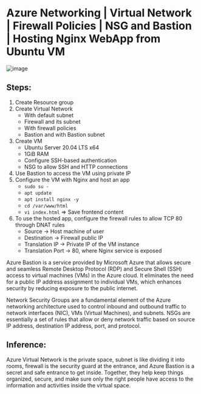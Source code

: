 # Azure Networking | Virtual Network | Firewall Policies | NSG and Bastion | Hosting Nginx WebApp from Ubuntu VM
![image](https://github.com/thulasigithub123/Azure_Workbook/assets/87015668/3e490014-cd05-4d55-8015-abf71413c4b7)

## Steps:

1. Create Resource group
2. Create Virtual Network
   - With default subnet
   - Firewall and its subnet
   - With firewall policies
   - Bastion and with Bastion subnet
3. Create VM
   - Ubuntu Server 20.04 LTS x64
   - 1GiB RAM
   - Configure SSH-based authentication
   - NSG to allow SSH and HTTP connections
4. Use Bastion to access the VM using private IP
5. Configure the VM with Nginx and host an app
   - `sudo su -`
   - `apt update`
   - `apt install nginx -y`
   - `cd /var/www/html`
   - `vi index.html` => Save frontend content
6. To use the hosted app, configure the firewall rules to allow TCP 80 through DNAT rules
   - Source -> Host machine of user
   - Destination -> Firewall public IP
   - Translation IP -> Private IP of the VM instance
   - Translation Port -> 80, where Nginx service is exposed

Azure Bastion is a service provided by Microsoft Azure that allows secure and seamless Remote Desktop Protocol (RDP) and Secure Shell (SSH) access to virtual machines (VMs) in the Azure cloud. It eliminates the need for a public IP address assignment to individual VMs, which enhances security by reducing exposure to the public internet.

Network Security Groups are a fundamental element of the Azure networking architecture used to control inbound and outbound traffic to network interfaces (NIC), VMs (Virtual Machines), and subnets. NSGs are essentially a set of rules that allow or deny network traffic based on source IP address, destination IP address, port, and protocol.

## Inference:

Azure Virtual Network is the private space, subnet is like dividing it into rooms, firewall is the security guard at the entrance, and Azure Bastion is a secret and safe entrance to get inside. Together, they help keep things organized, secure, and make sure only the right people have access to the information and activities inside the virtual space.
